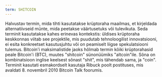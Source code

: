 ```yaml
---
term: SHITCOIN
---
```


Halvustav termin, mida tihti kasutatakse krüptoraha maailmas, et kirjeldada alternatiivseid münte, mida peetakse väärtusetuks või tulevikuta. Seda terminit kasutatakse kahes erinevas kontekstis: üldises krüptoraha keskkonnas viitab see projektile, mis puudutab tehnoloogilist innovatsiooni, ei esita konkreetset kasutusjuhtu või on peamiselt liigse spekulatsiooni tulemus. Bitcoin'i maksimalistide jaoks hõlmab termin kõiki krüptorahasid peale Bitcoin'i (BTC), muutes "shitcoin" sünonüümiks "altcoin"ile. Sõna on kombinatsioon inglise keelsest sõnast "shit", mis tähendab sama, ja "coin". Terminit kasutati esmakordselt kasutaja Ribuck poolt postituses, mis avaldati 8. novembril 2010 Bitcoin Talk foorumis.
